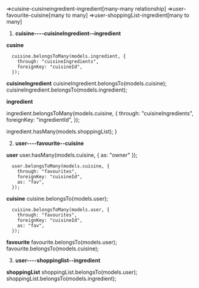 =>cuisine-cuisineingredient-ingredient[many-many relationship]
=>user-favourite-cuisine[many to many]
=>user-shoppingList-ingredient[many to many]

1.  **cuisine----cuisineIngredient--ingredient**

**cusine**

      cuisine.belongsToMany(models.ingredient, {
        through: "cuisineIngredients",
        foreignKey: "cuisineId",
      });

**cuisineIngredient**
cuisineIngredient.belongsTo(models.cuisine);
cuisineIngredient.belongsTo(models.ingredient);

**ingredient**

ingredient.belongsToMany(models.cuisine, {
through: "cuisineIngredients",
foreignKey: "ingredientId",
});

ingredient.hasMany(models.shoppingList);
}

2.  **user----favourite--cuisine**

**user**
user.hasMany(models.cuisine, { as: "owner" });

      user.belongsToMany(models.cuisine, {
        through: "favourites",
        foreignKey: "cuisineId",
        as: "fav",
      });

**cuisine**
cuisine.belongsTo(models.user);

      cuisine.belongsToMany(models.user, {
        through: "favourites",
        foreignKey: "cuisineId",
        as: "fav",
      });

**favourite**
favourite.belongsTo(models.user);
favourite.belongsTo(models.cuisine);

3.  **user----shoppinglist--ingredient**

**shoppingList**
shoppingList.belongsTo(models.user);
shoppingList.belongsTo(models.ingredient);
